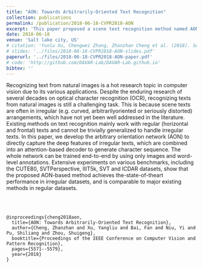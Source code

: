 ```yaml
---
title: "AON: Towards Arbitrarily-Oriented Text Recognition"
collection: publications
permalink: /publication/2018-06-18-CVPR2018-AON
excerpt: 'This paper proposed a scene text recognition method named AON for recognizing arbitrarily-oriented text. Appeared on CVPR2018.'
date: 2018-06-18
venue: 'Salt lake city, US'
# citation: 'Yunlu Xu, Chengwei Zhang, Zhanzhan Cheng et al. (2018). Segregated Temporal Assembly Recurrent Networks for Weakly Supervised Multiple Action Detection.' 
# slides: '../files/2018-06-18-CVPR2018-AON-slides.pdf'
paperurl: '../files/2018-06-18-CVPR2018-AON-paper.pdf'
# code: 'http://github.com/DAVAR-Lab/DAVAR-Lab.github.io'
bibtex: ''                                                                                                                                                                       
---
```

Recognizing text from natural images is a hot research topic in computer vision due to its various applications. Despite the enduring research of several decades on optical character recognition (OCR), recognizing texts from natural images is still a challenging task. This is because scene texts are often in irregular (e.g. curved, arbitrarilyoriented or seriously distorted) arrangements, which have not yet been well addressed in the literature. Existing methods on text recognition mainly work with regular (horizontal and frontal) texts and cannot be trivially generalized to handle irregular texts. In this paper, we develop the arbitrary orientation network (AON) to directly capture the deep features of irregular texts, which are combined into an attention-based decoder to generate character sequence. The whole network can be trained end-to-end by using only images and word-level annotations. Extensive experiments on various benchmarks, including the CUTE80, SVTPerspective, IIIT5k, SVT and ICDAR datasets, show that the proposed AON-based method achieves the-state-of-theart performance in irregular datasets, and is comparable to
major existing methods in regular datasets.  



<br><br/>

<!-- BibTex here (Make sure that this is the last code block) -->
```
@inproceedings{cheng2018aon,
  title={AON: Towards Arbitrarily-Oriented Text Recognition},
  author={Cheng, Zhanzhan and Xu, Yangliu and Bai, Fan and Niu, Yi and Pu, Shiliang and Zhou, Shuigeng},
  booktitle={Proceedings of the IEEE Conference on Computer Vision and Pattern Recognition},
  pages={5571--5579},
  year={2018}
}
```


